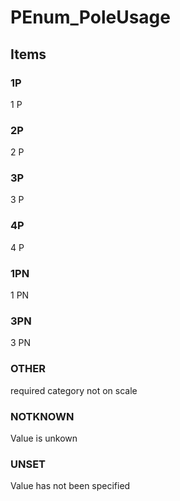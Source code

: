 # PEnum_PoleUsage


<!-- end of short definition -->
## Items

### 1P
1 P

### 2P
2 P

### 3P
3 P

### 4P
4 P

### 1PN
1 PN

### 3PN
3 PN

### OTHER
required category not on scale

### NOTKNOWN
Value is unkown

### UNSET
Value has not been specified
